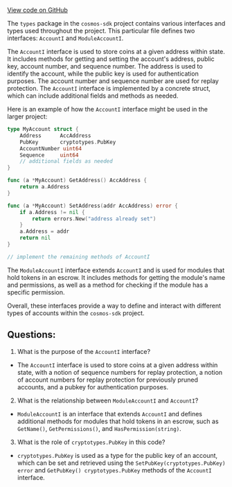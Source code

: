 [View code on GitHub](https://github.com/cosmos/cosmos-sdk.git/types/account.go)

The `types` package in the `cosmos-sdk` project contains various interfaces and types used throughout the project. This particular file defines two interfaces: `AccountI` and `ModuleAccountI`.

The `AccountI` interface is used to store coins at a given address within state. It includes methods for getting and setting the account's address, public key, account number, and sequence number. The address is used to identify the account, while the public key is used for authentication purposes. The account number and sequence number are used for replay protection. The `AccountI` interface is implemented by a concrete struct, which can include additional fields and methods as needed.

Here is an example of how the `AccountI` interface might be used in the larger project:

```go
type MyAccount struct {
    Address      AccAddress
    PubKey       cryptotypes.PubKey
    AccountNumber uint64
    Sequence     uint64
    // additional fields as needed
}

func (a *MyAccount) GetAddress() AccAddress {
    return a.Address
}

func (a *MyAccount) SetAddress(addr AccAddress) error {
    if a.Address != nil {
        return errors.New("address already set")
    }
    a.Address = addr
    return nil
}

// implement the remaining methods of AccountI
```

The `ModuleAccountI` interface extends `AccountI` and is used for modules that hold tokens in an escrow. It includes methods for getting the module's name and permissions, as well as a method for checking if the module has a specific permission.

Overall, these interfaces provide a way to define and interact with different types of accounts within the `cosmos-sdk` project.
## Questions: 
 1. What is the purpose of the `AccountI` interface?
- The `AccountI` interface is used to store coins at a given address within state, with a notion of sequence numbers for replay protection, a notion of account numbers for replay protection for previously pruned accounts, and a pubkey for authentication purposes.

2. What is the relationship between `ModuleAccountI` and `AccountI`?
- `ModuleAccountI` is an interface that extends `AccountI` and defines additional methods for modules that hold tokens in an escrow, such as `GetName()`, `GetPermissions()`, and `HasPermission(string)`.

3. What is the role of `cryptotypes.PubKey` in this code?
- `cryptotypes.PubKey` is used as a type for the public key of an account, which can be set and retrieved using the `SetPubKey(cryptotypes.PubKey) error` and `GetPubKey() cryptotypes.PubKey` methods of the `AccountI` interface.